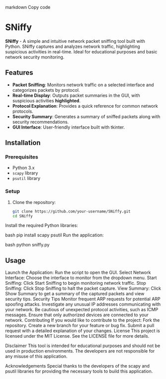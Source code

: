markdown
Copy code
# **SNiffy**

**SNiffy** - A simple and intuitive network packet sniffing tool built with Python. SNiffy captures and analyzes network traffic, highlighting suspicious activities in real-time. Ideal for educational purposes and basic network security monitoring.

## **Features**

- **Packet Sniffing**: Monitors network traffic on a selected interface and categorizes packets by protocol.
- **Real-time Display**: Outputs packet summaries in the GUI, with suspicious activities **highlighted**.
- **Protocol Explanation**: Provides a quick reference for common network protocols.
- **Security Summary**: Generates a summary of sniffed packets along with security recommendations.
- **GUI Interface**: User-friendly interface built with tkinter.

## **Installation**

### **Prerequisites**

- Python 3.x
- `scapy` library
- `psutil` library

### **Setup**

1. Clone the repository:
   ```bash
   git clone https://github.com/your-username/SNiffy.git
   cd SNiffy
Install the required Python libraries:

bash
pip install scapy psutil
Run the application:

bash
python sniffy.py
## Usage
Launch the Application: Run the script to open the GUI.
Select Network Interface: Choose the interface to monitor from the dropdown menu.
Start Sniffing: Click Start Sniffing to begin monitoring network traffic.
Stop Sniffing: Click Stop Sniffing to halt the packet capture.
View Summary: Click Show Summary to get a summary of the captured packets and view security tips.
Security Tips
Monitor frequent ARP requests for potential ARP spoofing attacks.
Investigate any unusual IP addresses communicating with your network.
Be cautious of unexpected protocol activities, such as ICMP messages.
Ensure that only authorized devices are connected to your network.
Contributing
If you would like to contribute to the project:
Fork the repository.
Create a new branch for your feature or bug fix.
Submit a pull request with a detailed explanation of your changes.
License
This project is licensed under the MIT License. See the LICENSE file for more details.

Disclaimer
This tool is intended for educational purposes and should not be used in production environments. The developers are not responsible for any misuse of this application.

Acknowledgements
Special thanks to the developers of the scapy and psutil libraries for providing the necessary tools to build this application.
